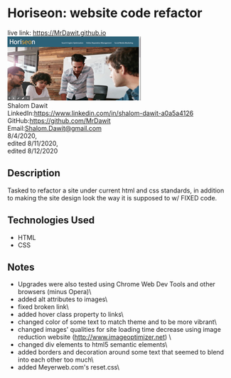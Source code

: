 # Horiseon: website code refactor	
live link: https://MrDawit.github.io \
<img src="./HORISEON_marketing agency.gif"> \
Shalom Dawit\
LinkedIn:https://www.linkedin.com/in/shalom-dawit-a0a5a4126 \
GitHub:https://github.com/MrDawit \
Email:Shalom.Dawit@gmail.com \
8/4/2020,\
edited 8/11/2020,\
edited 8/12/2020

## Description
Tasked to refactor a site under current html and css standards, in addition to making the site design look the way it is supposed to w/ FIXED code.

## Technologies Used
* HTML
* CSS

## Notes
* Upgrades were also tested using Chrome Web Dev Tools and other browsers (minus Opera)\
* added alt attributes to images\
* fixed broken link\
* added hover class property to links\
* changed color of some text to match theme and to be more vibrant\
* changed images' qualities for site loading time decrease using image reduction website (http://www.imageoptimizer.net) \
* changed div elements to html5 semantic elements\
* added borders and decoration around some text that seemed to blend into each other too much\
* added Meyerweb.com's reset.css\



